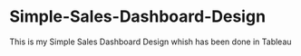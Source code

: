 # Simple-Sales-Dashboard-Design
This is my Simple Sales Dashboard Design whish has been done in Tableau
